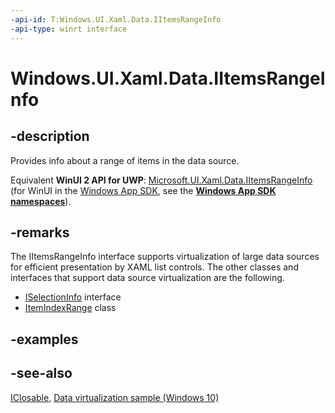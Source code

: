 ```yaml
---
-api-id: T:Windows.UI.Xaml.Data.IItemsRangeInfo
-api-type: winrt interface
---
```


<!-- Interface syntax.
public interface IItemsRangeInfo : Windows.Foundation.IClosable
-->

# Windows.UI.Xaml.Data.IItemsRangeInfo

## -description

Provides info about a range of items in the data source.

Equivalent **WinUI 2 API for UWP**: [Microsoft.UI.Xaml.Data.IItemsRangeInfo](/windows/winui/api/microsoft.ui.xaml.data.iitemsrangeinfo) (for WinUI in the [Windows App SDK](/windows/apps/windows-app-sdk/), see the **[Windows App SDK namespaces](/windows/windows-app-sdk/api/winrt/)**).

## -remarks

The IItemsRangeInfo interface supports virtualization of large data sources for efficient presentation by XAML list controls. The other classes and interfaces that support data source virtualization are the following.

+ [ISelectionInfo](iselectioninfo.md) interface
+ [ItemIndexRange](itemindexrange.md) class

## -examples

## -see-also

[IClosable](../windows.foundation/iclosable.md), [Data virtualization sample (Windows 10)](https://go.microsoft.com/fwlink/?LinkID=703784)
